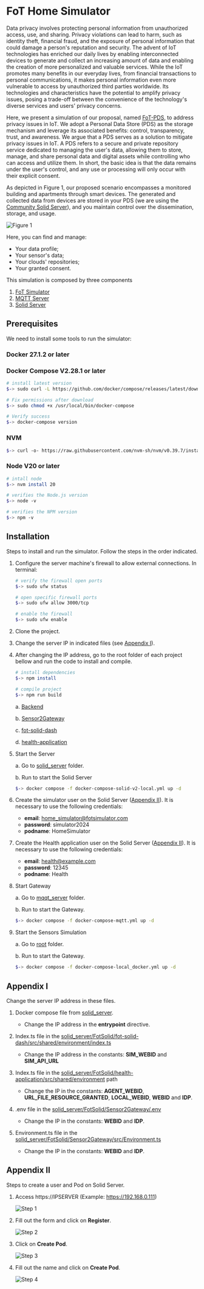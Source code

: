 # FoT Home Simulator
Data privacy involves protecting personal information from unauthorized access, use, and sharing. Privacy violations can lead to harm, such as identity theft, financial fraud, and the exposure of personal information that could damage a person's reputation and security. The advent of IoT technologies has enriched our daily lives by enabling interconnected devices to generate and collect an increasing amount of data and enabling the creation of more personalized and valuable services. While the IoT promotes many benefits in our everyday lives, from financial transactions to personal communications, it makes personal information even more vulnerable to access by unauthorized third parties worldwide. Its technologies and characteristics have the potential to amplify privacy issues, posing a trade-off between the convenience of the technology's diverse services and users' privacy concerns.

Here, we present a simulation of our proposal, named [FoT-PDS](https://onlinelibrary.wiley.com/doi/abs/10.1002/itl2.512), to address privacy issues in IoT. We adopt a Personal Data Store (PDS) as the storage mechanism and leverage its associated benefits: control, transparency, trust, and awareness. We argue that a PDS serves as a solution to mitigate privacy issues in IoT. A PDS refers to a secure and private repository service dedicated to managing the user's data, allowing them to store, manage, and share personal data and digital assets while controlling who can access and utilize them. In short, the basic idea is that the data remains under the user's control, and any use or processing will only occur with their explicit consent.

As depicted in Figure 1, our proposed scenario encompasses a monitored building and apartments through smart devices. The generated and collected data from devices are stored in your PDS (we are using the [Community Solid Server](https://github.com/CommunitySolidServer/CommunitySolidServer)), and you maintain control over the dissemination, storage, and usage.

<img src="smart-building-scenario.png" alt="Figure 1">

Here, you can find and manage:

- Your data profile;
- Your sensor's data;
- Your clouds' repositories;
- Your granted consent.

This simulation is composed by three components
1. [FoT Simulator](https://github.com/georgepacheco/fot-home-simulator/tree/master/sim)
2. [MQTT Server](https://github.com/georgepacheco/fot-home-simulator/tree/master/mqtt_server)
3. [Solid Server](https://github.com/georgepacheco/fot-home-simulator/tree/master/solid_server)


## Prerequisites

We need to install some tools to run the simulator:

### Docker 27.1.2 or later

### Docker Compose V2.28.1 or later
```bash
# install latest version
$-> sudo curl -L https://github.com/docker/compose/releases/latest/download/docker-compose-$(uname -s)-$(uname -m) -o /usr/local/bin/docker-compose

# Fix permissions after download
$-> sudo chmod +x /usr/local/bin/docker-compose

# Verify success
$-> docker-compose version
```

### NVM
```bash
$-> curl -o- https://raw.githubusercontent.com/nvm-sh/nvm/v0.39.7/install.sh | bash
```

### Node V20 or later

```bash
# intall node
$-> nvm install 20

# verifies the Node.js version
$-> node -v 

# verifies the NPM version
$-> npm -v 
```

## Installation

Steps to install and run the simulator. Follow the steps in the order indicated.

1. Configure the server machine's firewall to allow external connections. In terminal:
    
    ```bash
    # verify the firewall open ports
    $-> sudo ufw status

    # open specific firewall ports
    $-> sudo ufw allow 3000/tcp

    # enable the firewall
    $-> sudo ufw enable 
    ```

2. Clone the project.

3. Change the server IP in indicated files (see [Appendix I](#appendix-i)).

4.  After changing the IP address, go to the root folder of each project bellow and run the code to install and compile.
    ```bash
    # install dependencies
    $-> npm install

    # compile project
    $-> npm run build
    ```
    a. [Backend ](https://github.com/georgepacheco/fot-home-simulator/tree/master/solid_server/FotSolid/backend)
        
    b. [Sensor2Gateway](https://github.com/georgepacheco/fot-home-simulator/tree/master/solid_server/FotSolid/Sensor2Gateway)

    c. [fot-solid-dash](https://github.com/georgepacheco/fot-home-simulator/tree/master/solid_server/FotSolid/fot-solid-dash)

    d. [health-application](https://github.com/georgepacheco/fot-home-simulator/tree/master/solid_server/FotSolid/health-application)

5. Start the Server
    
    a. Go to [solid_server](https://github.com/georgepacheco/fot-home-simulator/tree/master/solid_server) folder.
    
    b. Run to start the Solid Server
    ```bash    
    $-> docker compose -f docker-compose-solid-v2-local.yml up -d
    ```

6. Create the simulator user on the Solid Server ([Appendix II](#appendix-ii)). It is necessary to use the following credentials:

    - **email**: home_simulator@fotsimulator.com
    - **password**: simulator2024
    - **podname**: HomeSimulator

7. Create the Health application user on the Solid Server ([Appendix II](#appendix-ii)). It is necessary to use the following credentials:

    - **email**: health@example.com
    - **password**: 12345
    - **podname**: Health

8. Start Gateway

    a. Go to [mqqt_server](https://github.com/georgepacheco/fot-home-simulator/tree/master/mqtt_server) folder.

    b. Run to start the Gateway.
    ```bash    
    $-> docker compose -f docker-compose-mqtt.yml up -d
    ```

9. Start the Sensors Simulation

    a. Go to [root](https://github.com/georgepacheco/fot-home-simulator/tree/master) folder.

    b. Run to start the Gateway.
    ```bash    
    $-> docker compose -f docker-compose-local_docker.yml up -d

    ```

## Appendix I

Change the server IP address in these files.

1. Docker compose file from [solid_server](https://github.com/georgepacheco/fot-home-simulator/blob/master/solid_server/docker-compose-solid-v2-local.yml).

    - Change the IP address in the **entrypoint** directive.

2. Index.ts file in the [solid_server/FotSolid/fot-solid-dash/src/shared/environment/index.ts](https://github.com/georgepacheco/fot-home-simulator/blob/master/solid_server/FotSolid/fot-solid-dash/src/shared/environment/index.ts)

    - Change the IP address in the constants: **SIM_WEBID** and **SIM_API_URL**

3. Index.ts file in the [solid_server/FotSolid/health-application/src/shared/environment](https://github.com/georgepacheco/fot-home-simulator/blob/master/solid_server/FotSolid/health-application/src/shared/environment/index.ts) path

    - Change the IP in the constants: **AGENT_WEBID**, **URL_FILE_RESOURCE_GRANTED**, **LOCAL_WEBID**, **WEBID** and **IDP**.

4. .env file in the [solid_server/FotSolid/Sensor2Gateway/.env](https://github.com/georgepacheco/fot-home-simulator/blob/master/solid_server/FotSolid/Sensor2Gateway/.env)

    - Change the IP in the constants: **WEBID** and **IDP**.

4. Environment.ts file in the [solid_server/FotSolid/Sensor2Gateway/src/Environment.ts](https://github.com/georgepacheco/fot-home-simulator/blob/master/solid_server/FotSolid/Sensor2Gateway/src/Environment.ts)

    - Change the IP in the constants: **WEBID** and **IDP**.

## Appendix II

Steps to create a user and Pod on Solid Server.

1. Access https://IPSERVER (Example: https://192.168.0.111)

    ![Step 1](/create_user_step1.png)

2. Fill out the form and click on **Register**.

    ![Step 2](/create_user_step2.png)

3. Click on **Create Pod**.

    ![Step 3](/create_user_step3.png)

4. Fill out the name and click on **Create Pod**.

    ![Step 4](/create_user_step4.png)